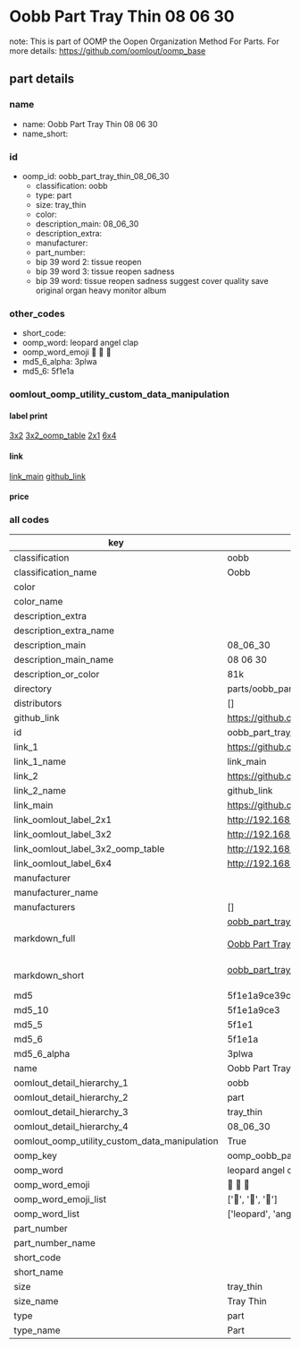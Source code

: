 # Oobb Part Tray Thin 08 06 30  

note: This is part of OOMP the Oopen Organization Method For Parts. For more details: https://github.com/oomlout/oomp_base

##  part details





### name
* name: Oobb Part Tray Thin 08 06 30
* name_short: 
### id
* oomp_id: oobb_part_tray_thin_08_06_30
  * classification: oobb
  * type: part
  * size: tray_thin
  * color: 
  * description_main: 08_06_30
  * description_extra: 
  * manufacturer: 
  * part_number: 
  * bip 39 word 2: tissue reopen
  * bip 39 word 3: tissue reopen sadness
  * bip 39 word: tissue reopen sadness suggest cover quality save original organ heavy monitor album

### other_codes
* short_code: 
* oomp_word: leopard angel clap
* oomp_word_emoji :leopard: :angel: :clap:
* md5_6_alpha: 3plwa
* md5_6: 5f1e1a






### oomlout_oomp_utility_custom_data_manipulation
#### label print
[3x2](http://192.168.1.245:1112/?label=oomp%203plwa)
[3x2_oomp_table](http://192.168.1.107:1112/?label=oomp%203plwa)
[2x1](http://192.168.1.242:1112/?label=oomp%203plwa)
[6x4](http://192.168.1.55:1112/?label=oomp%203plwa)    

#### link

[link_main](https://github.com/oomlout/oomlout_oomp_current_version_messy/tree/main/parts/oobb_part_tray_thin_08_06_30) [github_link](https://github.com/oomlout/oomlout_oomp_part_src/tree/main/parts/oobb_part_tray_thin_08_06_30)                             

#### price







### all codes 
| key | value |  
| --- | --- |  
| classification | oobb |  
| classification_name | Oobb |  
| color |  |  
| color_name |  |  
| description_extra |  |  
| description_extra_name |  |  
| description_main | 08_06_30 |  
| description_main_name | 08 06 30 |  
| description_or_color | 81k |  
| directory | parts/oobb_part_tray_thin_08_06_30 |  
| distributors | [] |  
| github_link | https://github.com/oomlout/oomlout_oomp_part_src/tree/main/parts/oobb_part_tray_thin_08_06_30 |  
| id | oobb_part_tray_thin_08_06_30 |  
| link_1 | https://github.com/oomlout/oomlout_oomp_current_version_messy/tree/main/parts/oobb_part_tray_thin_08_06_30 |  
| link_1_name | link_main |  
| link_2 | https://github.com/oomlout/oomlout_oomp_part_src/tree/main/parts/oobb_part_tray_thin_08_06_30 |  
| link_2_name | github_link |  
| link_main | https://github.com/oomlout/oomlout_oomp_current_version_messy/tree/main/parts/oobb_part_tray_thin_08_06_30 |  
| link_oomlout_label_2x1 | http://192.168.1.242:1112/?label=oomp%203plwa |  
| link_oomlout_label_3x2 | http://192.168.1.245:1112/?label=oomp%203plwa |  
| link_oomlout_label_3x2_oomp_table | http://192.168.1.107:1112/?label=oomp%203plwa |  
| link_oomlout_label_6x4 | http://192.168.1.55:1112/?label=oomp%203plwa |  
| manufacturer |  |  
| manufacturer_name |  |  
| manufacturers | [] |  
| markdown_full | [oobb_part_tray_thin_08_06_30](https://github.com/oomlout/oomlout_oomp_current_version_messy/tree/main/parts/oobb_part_tray_thin_08_06_30)<br>[](https://github.com/oomlout/oomlout_oomp_current_version_messy/tree/main/parts/oobb_part_tray_thin_08_06_30)<br>[Oobb Part Tray Thin 08 06 30](https://github.com/oomlout/oomlout_oomp_current_version_messy/tree/main/parts/oobb_part_tray_thin_08_06_30)<br><br> |  
| markdown_short | [oobb_part_tray_thin_08_06_30](https://github.com/oomlout/oomlout_oomp_current_version_messy/tree/main/parts/oobb_part_tray_thin_08_06_30)<br><br> |  
| md5 | 5f1e1a9ce39cb7fabc98cd8f7bed9f16 |  
| md5_10 | 5f1e1a9ce3 |  
| md5_5 | 5f1e1 |  
| md5_6 | 5f1e1a |  
| md5_6_alpha | 3plwa |  
| name | Oobb Part Tray Thin 08 06 30 |  
| oomlout_detail_hierarchy_1 | oobb |  
| oomlout_detail_hierarchy_2 | part |  
| oomlout_detail_hierarchy_3 | tray_thin |  
| oomlout_detail_hierarchy_4 | 08_06_30 |  
| oomlout_oomp_utility_custom_data_manipulation | True |  
| oomp_key | oomp_oobb_part_tray_thin_08_06_30 |  
| oomp_word | leopard angel clap |  
| oomp_word_emoji | :leopard: :angel: :clap: |  
| oomp_word_emoji_list | [':leopard:', ':angel:', ':clap:'] |  
| oomp_word_list | ['leopard', 'angel', 'clap'] |  
| part_number |  |  
| part_number_name |  |  
| short_code |  |  
| short_name |  |  
| size | tray_thin |  
| size_name | Tray Thin |  
| type | part |  
| type_name | Part |  
